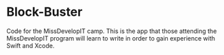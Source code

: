 # Block-Buster
Code for the MissDevelopIT camp.  This is the app that those attending the MissDevelopIT program will learn to write in order to
gain experience with Swift and Xcode. 

